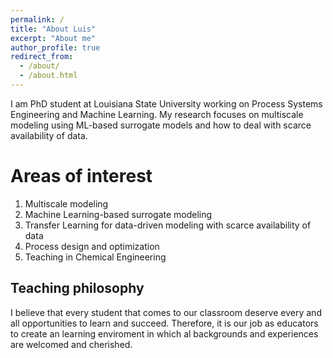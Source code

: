 ```yaml
---
permalink: /
title: "About Luis"
excerpt: "About me"
author_profile: true
redirect_from: 
  - /about/
  - /about.html
---
```


I am PhD student at Louisiana State University working on Process Systems Engineering and Machine Learning. My research focuses on multiscale modeling using ML-based surrogate models and how to deal with scarce availability of data.

Areas of interest
======
1. Multiscale modeling
2. Machine Learning-based surrogate modeling
3. Transfer Learning for data-driven modeling with scarce availability of data
4. Process design and optimization
5. Teaching in Chemical Engineering

Teaching philosophy
------
I believe that every student that comes to our classroom deserve every and all opportunities to learn and succeed. Therefore, it is our job as educators to create an learning enviroment in which al backgrounds and experiences are welcomed and cherished. 

